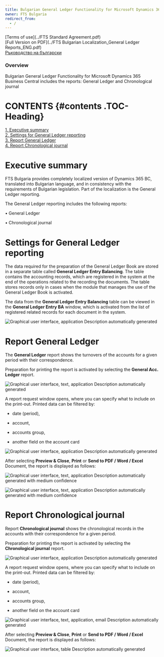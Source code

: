 ```yaml
---
title: Bulgarian General Ledger Functionality for Microsoft Dynamics 365 Business Central
owner: FTS Bulgaria
redirect_from:
  - /
---
```

[Terms of use](../FTS Standard Agreement.pdf)<br/>
[Full Version on PDF](../FTS Bulgarian Localization_General Ledger Reports_ENG.pdf)<br/>
[Ръководство на български](../bg/index.html)

### Overview

Bulgarian General Ledger Functionality for Microsoft Dynamics 365 Business Central includes the reports: General Ledger and Chronological journal

# **CONTENTS** {#contents .TOC-Heading}

[1. Executive summary](#executive-summary)\
[2. Settings for General Ledger reporting](#settings-for-general-ledger-reporting)\
[3. Report General Ledger](#report-general-ledger)\
[4. Report Chronological journal](#report-chronological-journal)

# Executive summary

FTS Bulgaria provides completely localized version of Dynamics 365 BC,
translated into Bulgarian language, and in consistency with the
requirements of Bulgarian legislation. Part of the localization is the
General Ledger reporting.

The General Ledger reporting includes the following reports:

• General Ledger

• Chronological journal

# Settings for General Ledger reporting 

The data required for the preparation of the General Ledger Book are
stored in a separate table called **General Ledger Entry Balancing**.
The table contains the accounting records, which are registered in the
system at the end of the operations related to the recording the
documents. The table stores records only in cases when the module that
manages the use of the General Ledger Book is activated.

The data from the **General Ledger Entry Balancing** table can be viewed
in the **General Ledger Entry BA** window, which is activated from the
list of registered related records for each document in the system.

![Graphical user interface, application Description automatically
generated](.\/media/image1.png)

# Report General Ledger 

The **General Ledger** report shows the turnovers of the accounts for a
given period with their correspondence.

Preparation for printing the report is activated by selecting the
**General Acc. Ledger** report.

![Graphical user interface, text, application Description automatically
generated](.\/media/image2.png)

A report request window opens, where you can specify what to include on
the print-out. Printed data can be filtered by:

-   date (period),

-   account,

-   accounts group,

-   another field on the account card

![Graphical user interface, application Description automatically
generated](.\/media/image3.png)

After selecting **Preview & Close**, **Print** or **Send to PDF / Word /
Excel** Document, the report is displayed as follows:

![Graphical user interface, text, application Description automatically
generated with medium
confidence](.\/media/image4.png)

![Graphical user interface, text, application Description automatically
generated with medium
confidence](.\/media/image5.png)

# Report Chronological journal

Report **Chronological journal** shows the chronological records in the
accounts with their correspondence for a given period.

Preparation for printing the report is activated by selecting the
**Chronological journal** report.

![Graphical user interface, application Description automatically
generated](.\/media/image6.png)

A report request window opens, where you can specify what to include on
the print-out. Printed data can be filtered by:

-   date (period),

-   account,

-   accounts group,

-   another field on the account card

![Graphical user interface, text, application, email Description
automatically
generated](.\/media/image7.png)

After selecting **Preview & Close**, **Print** or **Send to PDF / Word /
Excel** Document, the report is displayed as follows:

![Graphical user interface, table Description automatically
generated](.\/media/image8.png)
